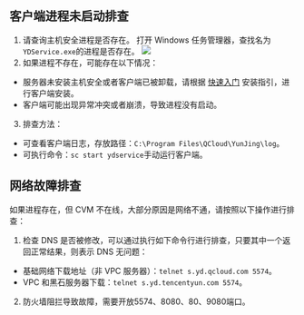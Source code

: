 ## 客户端进程未启动排查
1. 请查询主机安全进程是否存在。
打开 Windows 任务管理器，查找名为`YDService.exe`的进程是否存在。
 ![](https://main.qcloudimg.com/raw/8a37fa3cd01736cc663df5ba8dbd1732.png)
2. 如果进程不存在，可能存在以下情况：
 - 服务器未安装主机安全或者客户端已被卸载，请根据 [快速入门](https://intl.cloud.tencent.com/document/product/296/12236) 安装指引，进行客户端安装。
 - 客户端可能出现异常冲突或者崩溃，导致进程没有启动。
3. 排查方法：
 - 可查看客户端日志，存放路径：`C:\Program Files\QCloud\YunJing\log`。
 - 可执行命令：`sc start ydservice`手动运行客户端。

## 网络故障排查
如果进程存在，但 CVM 不在线，大部分原因是网络不通，请按照以下操作进行排查：
1. 检查 DNS 是否被修改，可以通过执行如下命令行进行排查，只要其中一个返回正常结果，则表示 DNS 无问题：
 - 基础网络下载地址（非 VPC 服务器）：`telnet s.yd.qcloud.com 5574`。
 - VPC 和黑石服务器下载：`telnet s.yd.tencentyun.com 5574`。
2. 防火墙阻拦导致故障，需要开放5574、8080、80、9080端口。
